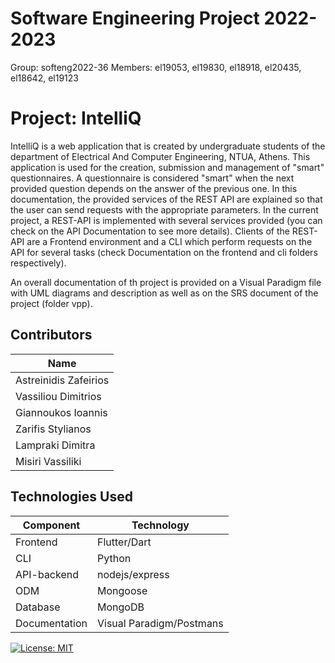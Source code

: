 # Software Engineering Project 2022-2023

Group: softeng2022-36
Members: el19053, el19830, el18918, el20435, el18642, el19123

# Project: IntelliQ

IntelliQ is a web application that is created by undergraduate students of the department of Electrical And Computer Engineering, NTUA, Athens. This application is used for the creation, submission and management of "smart" questionnaires. A questionnaire is considered "smart" when the next provided question depends on the answer of the previous one. In this documentation, the provided services of the REST API are explained so that the user can send requests with the appropriate parameters.
In the current project, a REST-API is implemented with several services provided (you can check on the API Documentation to see more details). Clients of the REST-API are a Frontend environment and a CLI which perform requests on the API for several tasks (check Documentation on the frontend and cli folders respectively).

An overall documentation of th project is provided on a Visual Paradigm file with UML diagrams and description as well as on the SRS document of the project (folder vpp).

## Contributors

| Name                  |
| --------------------- |
| Astreinidis Zafeirios |
| Vassiliou Dimitrios   |
| Giannoukos Ioannis    |
| Zarifis Stylianos     |
| Lampraki Dimitra      |
| Misiri Vassiliki      |

## Technologies Used

| Component     | Technology               |
| ------------- | ------------------------ |
| Frontend      | Flutter/Dart             |
| CLI           | Python                   |
| API-backend   | nodejs/express           |
| ODM           | Mongoose                 |
| Database      | MongoDB                  |
| Documentation | Visual Paradigm/Postmans |

[![License: MIT](https://img.shields.io/badge/License-MIT-yellow.svg)](https://opensource.org/licenses/MIT)
